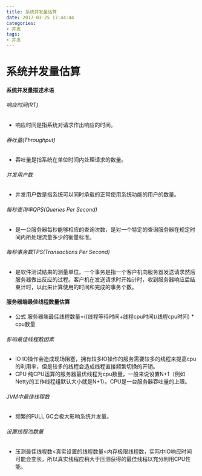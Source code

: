 ```yaml
---
title: 系统并发量估算
date: 2017-03-25 17:44:44
categories:
- 并发
tags:
- 并发
---
```


# 系统并发量估算

#### 系统并发量描述术语

###### 响应时间(RT) 
- 响应时间是指系统对请求作出响应的时间。

###### 吞吐量(Throughput)
- 吞吐量是指系统在单位时间内处理请求的数量。

###### 并发用户数
- 并发用户数是指系统可以同时承载的正常使用系统功能的用户的数量。

###### 每秒查询率QPS(Queries Per Second)
- 是一台服务器每秒能够相应的查询次数，是对一个特定的查询服务器在规定时间内所处理流量多少的衡量标准。

###### 每秒事务数TPS(Transactions Per Second)
- 是软件测试结果的测量单位。一个事务是指一个客户机向服务器发送请求然后服务器做出反应的过程。客户机在发送请求时开始计时，收到服务器响应后结束计时，以此来计算使用的时间和完成的事务个数。

#### 服务器端最佳线程数量估算

- 公式 服务器端最佳线程数量=((线程等待时间+线程cpu时间)/线程cpu时间) * cpu数量

###### 影响最佳线程数因素

- IO  IO操作会造成现场阻塞，拥有较多IO操作的服务需要较多的线程来提高cpu的利用率，但是较多的线程会造成线程直接频繁切换的开销。
- CPU 纯CPU运算的服务器最优线程为cpu数量，一般来说设置N+1（例如Netty的工作线程组默认大小就是N+1）。CPU是一台服务器吞吐量的上限。

###### JVM中最佳线程数

- 频繁的FULL GC会极大影响系统并发量。

###### 设置线程池数量

- 压测最佳线程数<真实设置的线程数量<内存极限线程数，实际中IO响应时间可能会变长，所以真实线程应稍大于压测获得的最佳线程以充分利用CPU性能。




